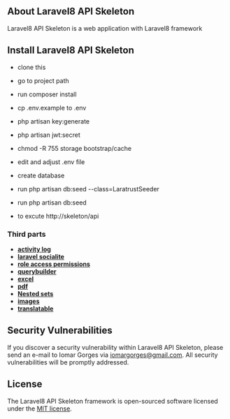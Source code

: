 ## About Laravel8 API Skeleton

Laravel8 API Skeleton is a web application with Laravel8 framework

## Install Laravel8 API Skeleton

-   clone this
-   go to project path
-   run composer install
-   cp .env.example to .env
-   php artisan key:generate
-   php artisan jwt:secret
-   chmod -R 755 storage bootstrap/cache
-   edit and adjust .env file
-   create database
-   run php artisan db:seed --class=LaratrustSeeder
-   run php artisan db:seed

-   to excute http://skeleton/api

### Third parts

-   **[activity log](https://spatie.be/docs/laravel-activitylog/v3/introduction)**
-   **[laravel socialite](https://laravel.com/docs/8.x/socialite)**
-   **[role access permissions](https://laratrust.santigarcor.me/docs/6.x/)**
-   **[querybuilder](https://spatie.be/docs/laravel-query-builder/v3/introduction)**
-   **[excel](https://docs.laravel-excel.com/3.1/getting-started/)**
-   **[pdf](https://github.com/barryvdh/laravel-dompdf)**
-   **[Nested sets](https://github.com/lazychaser/laravel-nestedset)**
-   **[images](http://image.intervention.io/)**
-   **[translatable](https://github.com/spatie/laravel-translatable)**

## Security Vulnerabilities

If you discover a security vulnerability within Laravel8 API Skeleton, please send an e-mail to Iomar Gorges via [iomargorges@gmail.com](mailto:iomargorges@gmail.com). All security vulnerabilities will be promptly addressed.

## License

The Laravel8 API Skeleton framework is open-sourced software licensed under the [MIT license](https://opensource.org/licenses/MIT).
